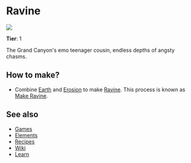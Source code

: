 # Ravine

![](/wiki/images/item.ravine.png)

**Tier**: 1

The Grand Canyon's emo teenager cousin, endless depths of angsty chasms.

## How to make?

* Combine [Earth](/wiki/elements/earth) and [Erosion](/wiki/elements/erosion) to make [Ravine](/wiki/elements/ravine). This process is known as [Make Ravine](/wiki/recipes/make-ravine).

## See also

* [Games](/wiki/games)
* [Elements](/wiki/elements)
* [Recipes](/wiki/recipes)
* [Wiki](/wiki/index)
* [Learn](/learn/index)